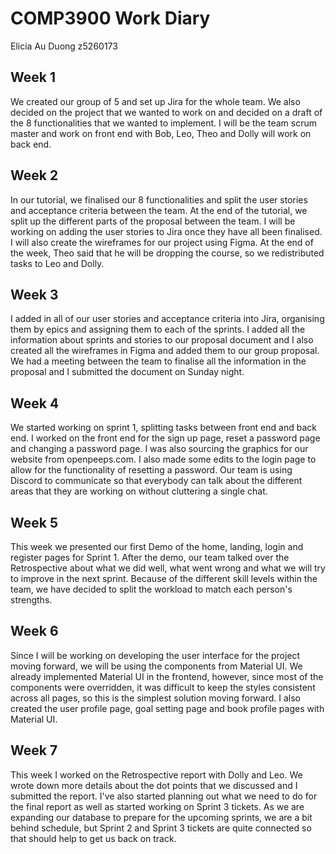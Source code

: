 # COMP3900 Work Diary
Elicia Au Duong z5260173

## Week 1
We created our group of 5 and set up Jira for the whole team. We also decided on the project that we wanted to work on and decided on a draft of the 8 functionalities that we wanted to implement. I will be the team scrum master and work on front end with Bob, Leo, Theo and Dolly will work on back end.

## Week 2
In our tutorial, we finalised our 8 functionalities and split the user stories and acceptance criteria between the team. At the end of the tutorial, we split up the different parts of the proposal between the team. I will be working on adding the user stories to Jira once they have all been finalised. I will also create the wireframes for our project using Figma. At the end of the week, Theo said that he will be dropping the course, so we redistributed tasks to Leo and Dolly.

## Week 3
I added in all of our user stories and acceptance criteria into Jira, organising them by epics and assigning them to each of the sprints. I added all the information about sprints and stories to our proposal document and I also created all the wireframes in Figma and added them to our group proposal. We had a meeting between the team to finalise all the information in the proposal and I submitted the document on Sunday night.

## Week 4 
We started working on sprint 1, splitting tasks between front end and back end. I worked on the front end for the sign up page, reset a password page and changing a password page. I was also sourcing the graphics for our website from openpeeps.com. I also made some edits to the login page to allow for the functionality of resetting a password. Our team is using Discord to communicate so that everybody can talk about the different areas that they are working on without cluttering a single chat. 

## Week 5
This week we presented our first Demo of the home, landing, login and register pages for Sprint 1. After the demo, our team talked over the Retrospective about what we did well, what went wrong and what we will try to improve in the next sprint. Because of the different skill levels within the team, we have decided to split the workload to match each person's strengths. 

## Week 6
Since I will be working on developing the user interface for the project moving forward, we will be using the components from Material UI. We already implemented Material UI in the frontend, however, since most of the components were overridden, it was difficult to keep the styles consistent across all pages, so this is the simplest solution moving forward. I also created the user profile page, goal setting page and book profile pages with Material UI.

## Week 7
This week I worked on the Retrospective report with Dolly and Leo. We wrote down more details about the dot points that we discussed and I submitted the report. I've also started planning out what we need to do for the final report as well as started working on Sprint 3 tickets. As we are expanding our database to prepare for the upcoming sprints, we are a bit behind schedule, but Sprint 2 and Sprint 3 tickets are quite connected so that should help to get us back on track.